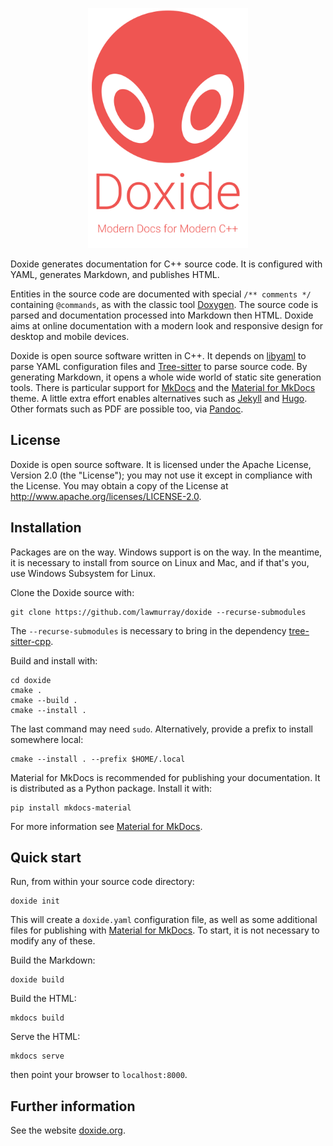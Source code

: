<p align="center">
<img src="docs/assets/title.svg" width="256" height="384" alt="Doxide: Modern documentation for modern C++">
</p>

Doxide generates documentation for C++ source code. It is configured with
YAML, generates Markdown, and publishes HTML.

Entities in the source code are documented with special `/** comments */`
containing `@commands`, as with the classic tool
[Doxygen](https://doxygen.nl/). The source code is parsed and documentation
processed into Markdown then HTML. Doxide aims at online documentation with a
modern look and responsive design for desktop and mobile devices.

Doxide is open source software written in C++. It depends on
[libyaml](https://pyyaml.org/wiki/LibYAML) to parse YAML configuration files
and [Tree-sitter](https://tree-sitter.github.io) to parse source code. By
generating Markdown, it opens a whole wide world of static site generation
tools. There is particular support for [MkDocs](https://www.mkdocs.org/) and
the [Material for MkDocs](https://squidfunk.github.io/mkdocs-material/) theme.
A little extra effort enables alternatives such as
[Jekyll](https://jekyllrb.com/) and [Hugo](https://gohugo.io/). Other formats
such as PDF are possible too, via [Pandoc](https://pandoc.org/).


## License

Doxide is open source software. It is licensed under the Apache License,
Version 2.0 (the "License"); you may not use it except in compliance with the
License. You may obtain a copy of the License at
<http://www.apache.org/licenses/LICENSE-2.0>.


## Installation

Packages are on the way. Windows support is on the way. In the meantime, it is
necessary to install from source on Linux and Mac, and if that's you, use
Windows Subsystem for Linux.

Clone the Doxide source with:
```
git clone https://github.com/lawmurray/doxide --recurse-submodules
```
The `--recurse-submodules` is necessary to bring in the dependency
[tree-sitter-cpp](https://github.com/tree-sitter/tree-sitter-cpp).

Build and install with:
```
cd doxide
cmake .
cmake --build .
cmake --install .
```
The last command may need `sudo`. Alternatively, provide a prefix to install
somewhere local:
```
cmake --install . --prefix $HOME/.local
```

Material for MkDocs is recommended for publishing your documentation. It is
distributed as a Python package. Install it with:
``` 
pip install mkdocs-material
```
For more information see [Material for
MkDocs](https://squidfunk.github.io/mkdocs-material/).


## Quick start

Run, from within your source code directory:
```
doxide init
```
This will create a `doxide.yaml` configuration file, as well as some
additional files for publishing with [Material for
MkDocs](https://squidfunk.github.io/mkdocs-material/). To start, it is not
necessary to modify any of these.

Build the Markdown:
```
doxide build
```
Build the HTML:
```
mkdocs build
```
Serve the HTML:
```
mkdocs serve
```
then point your browser to `localhost:8000`.


## Further information

See the website [doxide.org](https://doxide.org).
